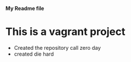 **My Readme file**
# This is a vagrant project #
* Created the repository call zero day
* created die hard
